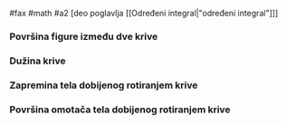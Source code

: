 #fax #math #a2 [deo poglavlja [[Određeni integral|"određeni integral"]]]

### Površina figure između dve krive

### Dužina krive

### Zapremina tela dobijenog rotiranjem krive

### Površina omotača tela dobijenog rotiranjem krive